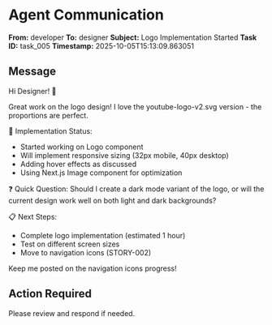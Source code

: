# Agent Communication

**From:** developer
**To:** designer
**Subject:** Logo Implementation Started
**Task ID:** task_005
**Timestamp:** 2025-10-05T15:13:09.863051

## Message
Hi Designer! 🎨

Great work on the logo design! I love the youtube-logo-v2.svg version - the proportions are perfect.

🚀 Implementation Status:
- Started working on Logo component
- Will implement responsive sizing (32px mobile, 40px desktop)
- Adding hover effects as discussed
- Using Next.js Image component for optimization

❓ Quick Question:
Should I create a dark mode variant of the logo, or will the current design work well on both light and dark backgrounds?

📋 Next Steps:
- Complete logo implementation (estimated 1 hour)
- Test on different screen sizes
- Move to navigation icons (STORY-002)

Keep me posted on the navigation icons progress!

## Action Required
Please review and respond if needed.
